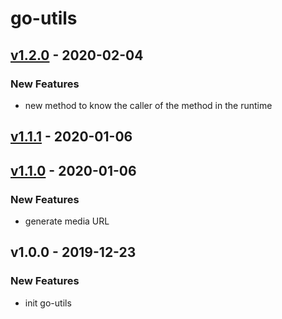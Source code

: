 # go-utils

<a name="v1.2.0"></a>
## [v1.2.0] - 2020-02-04
### New Features
- new method to know the caller of the method in the runtime


<a name="v1.1.1"></a>
## [v1.1.1] - 2020-01-06

<a name="v1.1.0"></a>
## [v1.1.0] - 2020-01-06
### New Features
- generate media URL


<a name="v1.0.0"></a>
## v1.0.0 - 2019-12-23
### New Features
- init go-utils


[Unreleased]: https://github.com/kumparan/kumnats/compare/v1.2.0...HEAD
[v1.2.0]: https://github.com/kumparan/kumnats/compare/v1.1.1...v1.2.0
[v1.1.1]: https://github.com/kumparan/kumnats/compare/v1.1.0...v1.1.1
[v1.1.0]: https://github.com/kumparan/kumnats/compare/v1.0.0...v1.1.0
